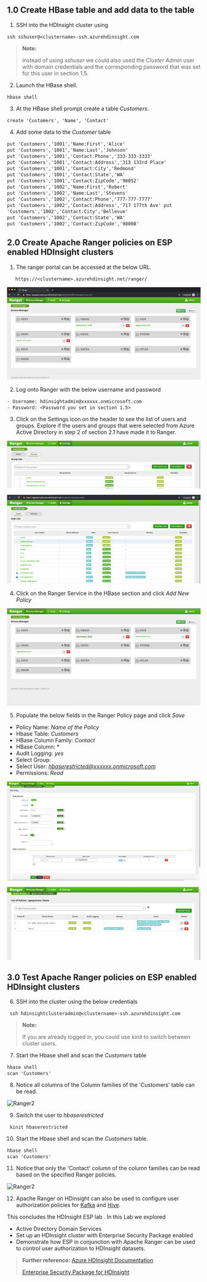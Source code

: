 ## 1.0 Create HBase table and add data to the table

1. SSH into the HDInsight cluster using 
 ````
 ssh sshuser@<clustername>-ssh.azurehdinsight.com
````
>**Note:**
> 
>Instead of using *sshuser* we could also used the *Cluster Admin* user with domain credentials and the corresponding password that was set for this user in section 1.5.

2. Launch the HBase shell.
```
hbase shell
```
3. At the HBase shell prompt create a table *Customers*.

```
create 'Customers', 'Name', 'Contact' 
```
4. Add some data to the *Customer* table 
```
put 'Customers','1001','Name:First','Alice' 
put 'Customers','1001','Name:Last','Johnson' 
put 'Customers','1001','Contact:Phone','333-333-3333'
put 'Customers','1001','Contact:Address','313 133rd Place' 
put 'Customers','1001','Contact:City','Redmond' 
put 'Customers','1001','Contact:State','WA' 
put 'Customers','1001','Contact:ZipCode','98052' 
put 'Customers','1002','Name:First','Robert' 
put 'Customers','1002','Name:Last','Stevens' 
put 'Customers','1002','Contact:Phone','777-777-7777' 
put 'Customers','1002','Contact:Address','717 177th Ave' put 'Customers','1002','Contact:City','Bellevue' 
put 'Customers','1002','Contact:State','WA' 
put 'Customers','1002','Contact:ZipCode','98008'
```


## 2.0 Create Apache Ranger policies on ESP enabled HDInsight clusters

1. The ranger portal can be accessed at the below URL. 

````
   https://<clustername>.azurehdinsight.net/ranger/
````

![Ranger1](https://github.com/arnabganguly/HDInsightESPLab/blob/master/images/Picture36.png)

 2. Log onto Ranger with the below username and password 
 ````    
 - Username: hdinsightadmin@xxxxxx.onmicrosoft.com
 - Password: <Password you set in section 1.5>
````
 
  3. Click on the Settings icon on the header to see the list of users and groups. Explore if the users and groups that were selected from Azure Active Directory in step 2 of section 2.1 have made it to Ranger.

![Ranger2](https://github.com/arnabganguly/HDInsightESPLab/blob/master/images/Picture38.png) 


![Ranger2](https://github.com/arnabganguly/HDInsightESPLab/blob/master/images/Picture39.png)

 4. Click on the Ranger Service in the HBase section and click *Add New Policy*
  
![Ranger2](https://github.com/arnabganguly/HDInsightESPLab/blob/master/images/Picture44.png) 

 5. Populate the below fields in the Ranger Policy page and click *Save*

 - Policy Name: *Name of the Policy*
 - Hbase Table: *Customers* 
 - HBase Column Family: *Contact*
 - HBase Column: *
 - Audit Logging: *yes*
 - Select Group:
 - Select User: *hbaserestricted@xxxxxx.onmicrosoft.com*
 - Permissions: *Read* 

![Ranger2](https://github.com/arnabganguly/HDInsightESPLab/blob/master/images/Picture46.png)
  
![Ranger2](https://github.com/arnabganguly/HDInsightESPLab/blob/master/images/Picture47.png)


## 3.0 Test Apache Ranger policies on ESP enabled HDInsight clusters

6. SSH into the cluster using the below credentials 

````
 ssh hdinsightclusteradmin@<clustername>-ssh.azurehdinsight.com
````


>**Note:**
> 
>If you are already logged in, you could use *kinit* to switch between cluster users.

7. Start the Hbase shell and scan the *Customers* table

```
hbase shell
scan 'Customers'
````

8. Notice all columns of the Column families of the 'Customers' table can be read.

![Ranger2](https://github.com/arnabganguly/HDInsightESPLab/blob/master/images/Picture50.png)

9. Switch the user to *hbaserestricted*
```
 kinit hbaserestricted
 ```

10. Start the Hbase shell and scan the *Customers* table.

```
hbase shell
scan 'Customers'
```

11. Notice that only the 'Contact' column of the column families can be read based on the specified Ranger policies. 

![Ranger2](https://github.com/arnabganguly/HDInsightESPLab/blob/master/images/Picture49.png)

12. Apache Ranger on HDinsight can also be used to configure user authorization policies for [Kafka](https://docs.microsoft.com/en-us/azure/hdinsight/domain-joined/apache-domain-joined-run-kafka) and [Hive](https://docs.microsoft.com/en-us/azure/hdinsight/domain-joined/apache-domain-joined-run-hive).  
 
This concludes the HDInsight ESP lab . In this Lab we explored 

 - Active Directory Domain Services
 - Set up an HDInsight cluster with Enterprise Security Package enabled
 - Demonstrate how ESP in conjunction with Apache Ranger can be used to control user authorization to HDInsight datasets.  

>**Further reference:**
> [Azure HDInsight Documentation](https://docs.microsoft.com/en-us/azure/hdinsight/)
> 
>[Enterprise Security Package for HDInsight](https://docs.microsoft.com/en-us/azure/hdinsight/domain-joined/apache-domain-joined-introduction)
>
<!--stackedit_data:
eyJoaXN0b3J5IjpbOTU4ODQ5MTkzLC0zMjU0NTU0NzAsOTI4Nj
A5ODQsLTE3ODIwNTM3MDAsLTEwNzc0NTA2NTgsMTUyNjkxODkz
NywxMDk1OTAzMDEwLC0yMDg4NzQ2NjEyXX0=
-->